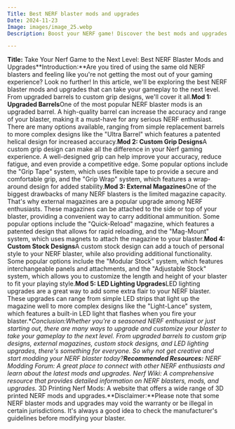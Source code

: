 ```yaml
---
Title: Best NERF blaster mods and upgrades
Date: 2024-11-23
Image: images/image_25.webp
Description: Boost your NERF game! Discover the best mods and upgrades for enhanced accuracy, range, and firepower. Unleash your inner sharpshooter. 

---
```


**Title:** Take Your Nerf Game to the Next Level: Best NERF Blaster Mods and Upgrades**Introduction:**Are you tired of using the same old NERF blasters and feeling like you're not getting the most out of your gaming experience? Look no further! In this article, we'll be exploring the best NERF blaster mods and upgrades that can take your gameplay to the next level. From upgraded barrels to custom grip designs, we'll cover it all.**Mod 1: Upgraded Barrels**One of the most popular NERF blaster mods is an upgraded barrel. A high-quality barrel can increase the accuracy and range of your blaster, making it a must-have for any serious NERF enthusiast. There are many options available, ranging from simple replacement barrels to more complex designs like the "Ultra Barrel" which features a patented helical design for increased accuracy.**Mod 2: Custom Grip Designs**A custom grip design can make all the difference in your Nerf gaming experience. A well-designed grip can help improve your accuracy, reduce fatigue, and even provide a competitive edge. Some popular options include the "Grip Tape" system, which uses flexible tape to provide a secure and comfortable grip, and the "Grip Wrap" system, which features a wrap-around design for added stability.**Mod 3: External Magazines**One of the biggest drawbacks of many NERF blasters is the limited magazine capacity. That's why external magazines are a popular upgrade among NERF enthusiasts. These magazines can be attached to the side or top of your blaster, providing a convenient way to carry additional ammunition. Some popular options include the "Quick-Reload" magazine, which features a patented design that allows for rapid reloading, and the "Mag-Mount" system, which uses magnets to attach the magazine to your blaster.**Mod 4: Custom Stock Designs**A custom stock design can add a touch of personal style to your NERF blaster, while also providing additional functionality. Some popular options include the "Modular Stock" system, which features interchangeable panels and attachments, and the "Adjustable Stock" system, which allows you to customize the length and height of your blaster to fit your playing style.**Mod 5: LED Lighting Upgrades**LED lighting upgrades are a great way to add some extra flair to your NERF blaster. These upgrades can range from simple LED strips that light up the magazine well to more complex designs like the "Light-Lance" system, which features a built-in LED light that flashes when you fire your blaster.**Conclusion:**Whether you're a seasoned NERF enthusiast or just starting out, there are many ways to upgrade and customize your blaster to take your gameplay to the next level. From upgraded barrels to custom grip designs, external magazines, custom stock designs, and LED lighting upgrades, there's something for everyone. So why not get creative and start modding your NERF blaster today?**Recommended Resources:*** NERF Modding Forum: A great place to connect with other NERF enthusiasts and learn about the latest mods and upgrades.* Nerf Wiki: A comprehensive resource that provides detailed information on NERF blasters, mods, and upgrades.* 3D Printing Nerf Mods: A website that offers a wide range of 3D printed NERF mods and upgrades.**Disclaimer:**Please note that some NERF blaster mods and upgrades may void the warranty or be illegal in certain jurisdictions. It's always a good idea to check the manufacturer's guidelines before modifying your blaster. 
